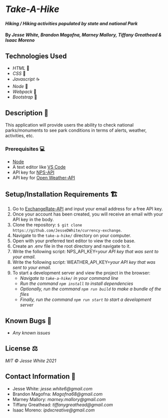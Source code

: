 # _Take-A-Hike_

#### _Hiking / Hiking activities populated by state and national Park_

#### By _Jesse White, Brandon Magofna, Marney Mallory, Tiffany Greathead & Isaac Moreno_

## Technologies Used
* _HTML_ 📝
* _CSS_ 🎨
* _Javascript_ ☕
* _Node_ 🧭
* _Webpack_ 💾
* _Bootstrap_ 🥾

## Description 📜
This application will provide users the ability to check national parks/monuments to see park conditions in terms of alerts, weather, activities, etc.

### Prerequisites 💻
* [Node](https://nodejs.org/en/)
* A text editor like [VS Code](https://code.visualstudio.com/)
* API key for [NPS-API](https://www.nps.gov/subjects/developer/get-started.htm)
* API key for [Open Weather-API](https://openweathermap.org/api)

## Setup/Installation Requirements 🏗
1. Go to [ExchangeRate-API](https://www.exchangerate-api.com/) and input your email address for a free API key.
2. Once your account has been created, you will receive an email with your API key in the body.
3. Clone the repository: `$ git clone https://github.com/JesseDWhite/currency-exchange`.
4. Navigate to the `take-a-hike/` directory on your computer.
5. Open with your preferred text editor to view the code base.
6. Create an .env file in the root directory and navigate to it.
7. Write the following script: NPS_API_KEY=_your API key that was sent to your email._
8. Write the following script: WEATHER_API_KEY=_your API key that was sent to your email._
9. To start a development server and view the project in the browser:
    * _Navigate to `take-a-hike/` in your command line_
    * _Run the command `npm install` to install dependencies_
    * _Optionally, run the command `npm run build` to make a bundle of the files_
    * _Finally, run the command `npm run start` to start a development server_
    
## Known Bugs 🐛
* _Any known issues_
## License ⚖
_MIT © Jesse White 2021_

## Contact Information 🤳
* Jesse White: _jesse.white6@gmail.com_
* Brandon Magofna: _Magofna68@gmail.com_
* Marney Mallory: _marney.mallory@gmail.com_
* Tiffany Greathead: _tiffanygreathead@gmail.com_
* Isaac Moreno: _ipdxcreative@gmail.com_